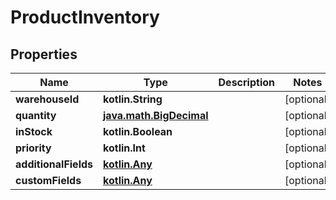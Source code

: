 
# ProductInventory

## Properties
| Name | Type | Description | Notes |
| ------------ | ------------- | ------------- | ------------- |
| **warehouseId** | **kotlin.String** |  |  [optional] |
| **quantity** | [**java.math.BigDecimal**](java.math.BigDecimal.md) |  |  [optional] |
| **inStock** | **kotlin.Boolean** |  |  [optional] |
| **priority** | **kotlin.Int** |  |  [optional] |
| **additionalFields** | [**kotlin.Any**](.md) |  |  [optional] |
| **customFields** | [**kotlin.Any**](.md) |  |  [optional] |



